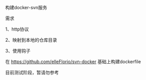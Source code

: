 构建docker-svn服务

需求

1、http协议

2、映射到本地的仓库目录

3、使用钩子

在 https://github.com/elleFlorio/svn-docker 基础上构建dockerfile

目前测试阶段，暂请勿参考